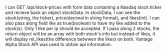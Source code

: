 I can GET /api/stock-prices with form data containing a Nasdaq stock ticker and recieve back an object stockData.
In stockData, I can see the stock(string, the ticker), price(decimal in string format), and likes(int).
I can also pass along field like as true(boolean) to have my like added to the stock(s). Only 1 like per ip should be accepted.
If I pass along 2 stocks, the return object will be an array with both stock's info but instead of likes, it will display rel_likes(the difference betwwen the likes) on both.
Vantage Alpha Stock API was used to obtain api information.
